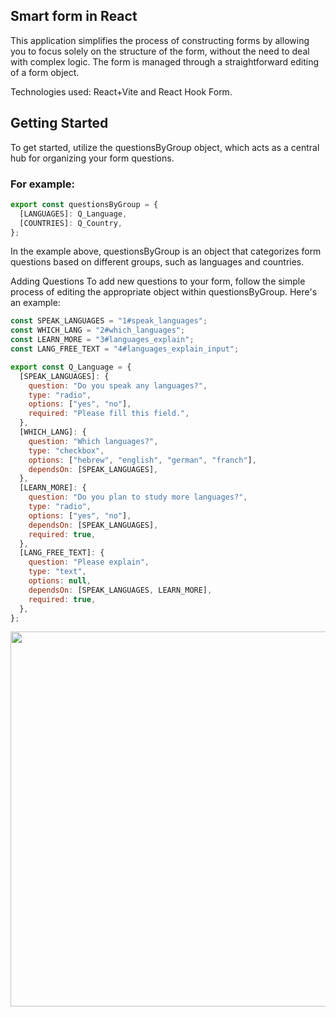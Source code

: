 ## Smart form in React

This application simplifies the process of constructing forms by allowing you to focus solely on the structure of the form, without the need to deal with complex logic. The form is managed through a straightforward editing of a form object. 

Technologies used: React+Vite and React Hook Form.

## Getting Started
To get started, utilize the questionsByGroup object, which acts as a central hub for organizing your form questions.

### For example:

```javascript
export const questionsByGroup = {
  [LANGUAGES]: Q_Language,
  [COUNTRIES]: Q_Country,
};
``` 

In the example above, questionsByGroup is an object that categorizes form questions based on different groups, such as languages and countries.

Adding Questions
To add new questions to your form, follow the simple process of editing the appropriate object within questionsByGroup. Here's an example:

```javascript
const SPEAK_LANGUAGES = "1#speak_languages";
const WHICH_LANG = "2#which_languages";
const LEARN_MORE = "3#languages_explain";
const LANG_FREE_TEXT = "4#languages_explain_input";

export const Q_Language = {
  [SPEAK_LANGUAGES]: {
    question: "Do you speak any languages?",
    type: "radio",
    options: ["yes", "no"],
    required: "Please fill this field.",
  },
  [WHICH_LANG]: {
    question: "Which languages?",
    type: "checkbox",
    options: ["hebrew", "english", "german", "franch"],
    dependsOn: [SPEAK_LANGUAGES],
  },
  [LEARN_MORE]: {
    question: "Do you plan to study more languages?",
    type: "radio",
    options: ["yes", "no"],
    dependsOn: [SPEAK_LANGUAGES],
    required: true,
  },
  [LANG_FREE_TEXT]: {
    question: "Please explain",
    type: "text",
    options: null,
    dependsOn: [SPEAK_LANGUAGES, LEARN_MORE],
    required: true,
  },
};

```


<img src="https://github.com/cyoni/smart-structured-form/assets/44746539/0133d8c5-bf59-4bcb-a957-8ca7456dbd03" height=600>
